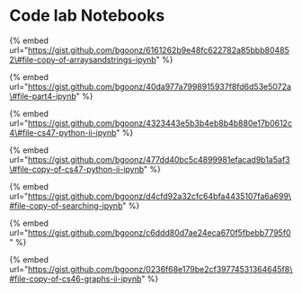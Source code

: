 # Code lab Notebooks

{% embed url="https://gist.github.com/bgoonz/6161262b9e48fc622782a85bbb804852\#file-copy-of-arraysandstrings-ipynb" %}

{% embed url="https://gist.github.com/bgoonz/40da977a7998915937f8fd6d53e5072a\#file-part4-ipynb" %}

{% embed url="https://gist.github.com/bgoonz/4323443e5b3b4eb8b4b880e17b0612c4\#file-cs47-python-ii-ipynb" %}

{% embed url="https://gist.github.com/bgoonz/477dd40bc5c4899981efacad9b1a5af3\#file-copy-of-cs47-python-ii-ipynb" %}



{% embed url="https://gist.github.com/bgoonz/d4cfd92a32cfc64bfa4435107fa6a699\#file-copy-of-searching-ipynb" %}





{% embed url="https://gist.github.com/bgoonz/c6ddd80d7ae24eca670f5fbebb7795f0" %}

















































{% embed url="https://gist.github.com/bgoonz/0236f68e179be2cf39774531364645f8\#file-copy-of-cs46-graphs-ii-ipynb" %}



